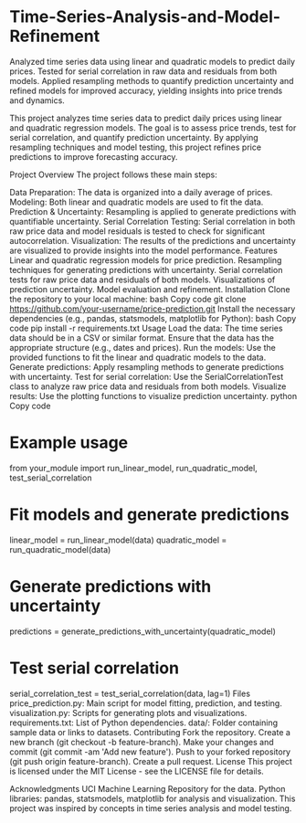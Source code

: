 # Time-Series-Analysis-and-Model-Refinement
Analyzed time series data using linear and quadratic models to predict daily prices. Tested for serial correlation in raw data and residuals from both models. Applied resampling methods to quantify prediction uncertainty and refined models for improved accuracy, yielding insights into price trends and dynamics.

This project analyzes time series data to predict daily prices using linear and quadratic regression models. The goal is to assess price trends, test for serial correlation, and quantify prediction uncertainty. By applying resampling techniques and model testing, this project refines price predictions to improve forecasting accuracy.

Project Overview
The project follows these main steps:

Data Preparation: The data is organized into a daily average of prices.
Modeling: Both linear and quadratic models are used to fit the data.
Prediction & Uncertainty: Resampling is applied to generate predictions with quantifiable uncertainty.
Serial Correlation Testing: Serial correlation in both raw price data and model residuals is tested to check for significant autocorrelation.
Visualization: The results of the predictions and uncertainty are visualized to provide insights into the model performance.
Features
Linear and quadratic regression models for price prediction.
Resampling techniques for generating predictions with uncertainty.
Serial correlation tests for raw price data and residuals of both models.
Visualizations of prediction uncertainty.
Model evaluation and refinement.
Installation
Clone the repository to your local machine:
bash
Copy code
git clone https://github.com/your-username/price-prediction.git
Install the necessary dependencies (e.g., pandas, statsmodels, matplotlib for Python):
bash
Copy code
pip install -r requirements.txt
Usage
Load the data: The time series data should be in a CSV or similar format. Ensure that the data has the appropriate structure (e.g., dates and prices).
Run the models: Use the provided functions to fit the linear and quadratic models to the data.
Generate predictions: Apply resampling methods to generate predictions with uncertainty.
Test for serial correlation: Use the SerialCorrelationTest class to analyze raw price data and residuals from both models.
Visualize results: Use the plotting functions to visualize prediction uncertainty.
python
Copy code
# Example usage
from your_module import run_linear_model, run_quadratic_model, test_serial_correlation

# Fit models and generate predictions
linear_model = run_linear_model(data)
quadratic_model = run_quadratic_model(data)

# Generate predictions with uncertainty
predictions = generate_predictions_with_uncertainty(quadratic_model)

# Test serial correlation
serial_correlation_test = test_serial_correlation(data, lag=1)
Files
price_prediction.py: Main script for model fitting, prediction, and testing.
visualization.py: Scripts for generating plots and visualizations.
requirements.txt: List of Python dependencies.
data/: Folder containing sample data or links to datasets.
Contributing
Fork the repository.
Create a new branch (git checkout -b feature-branch).
Make your changes and commit (git commit -am 'Add new feature').
Push to your forked repository (git push origin feature-branch).
Create a pull request.
License
This project is licensed under the MIT License - see the LICENSE file for details.

Acknowledgments
UCI Machine Learning Repository for the data.
Python libraries: pandas, statsmodels, matplotlib for analysis and visualization.
This project was inspired by concepts in time series analysis and model testing.
